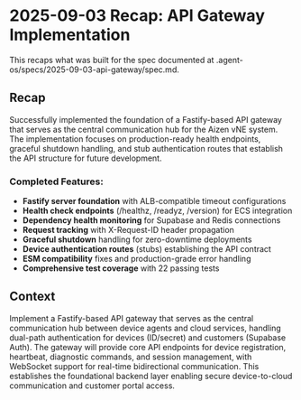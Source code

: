 # 2025-09-03 Recap: API Gateway Implementation

This recaps what was built for the spec documented at .agent-os/specs/2025-09-03-api-gateway/spec.md.

## Recap

Successfully implemented the foundation of a Fastify-based API gateway that serves as the central communication hub for the Aizen vNE system. The implementation focuses on production-ready health endpoints, graceful shutdown handling, and stub authentication routes that establish the API structure for future development.

### Completed Features:

- **Fastify server foundation** with ALB-compatible timeout configurations
- **Health check endpoints** (/healthz, /readyz, /version) for ECS integration
- **Dependency health monitoring** for Supabase and Redis connections
- **Request tracking** with X-Request-ID header propagation
- **Graceful shutdown** handling for zero-downtime deployments
- **Device authentication routes** (stubs) establishing the API contract
- **ESM compatibility** fixes and production-grade error handling
- **Comprehensive test coverage** with 22 passing tests

## Context

Implement a Fastify-based API gateway that serves as the central communication hub between device agents and cloud services, handling dual-path authentication for devices (ID/secret) and customers (Supabase Auth). The gateway will provide core API endpoints for device registration, heartbeat, diagnostic commands, and session management, with WebSocket support for real-time bidirectional communication. This establishes the foundational backend layer enabling secure device-to-cloud communication and customer portal access.
